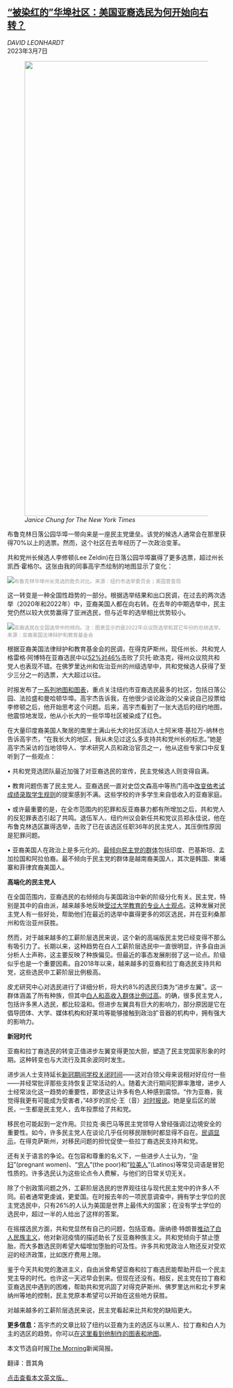 <!--1678181822000-->
[“被染红的”华埠社区：美国亚裔选民为何开始向右转？](https://cn.nytimes.com/usa/20230307/asian-americans-conservative-republican/)
------

<address>DAVID LEONHARDT</address><time pudate="2023-03-07 05:05:43" datetime="2023-03-07 05:05:43">2023年3月7日</time><figure><img src="https://images.weserv.nl/?url=static01.nyt.com/images/2023/03/06/multimedia/06themorning-promo/06themorning-lede-gmwb-master1050.jpg" width="1050" height="1050"><figcaption> <cite>Janice Chung for The New York Times</cite></figcaption></figure><section><p>布鲁克林日落公园华埠一带向来是一座民主党堡垒。该党的候选人通常会在那里获得70%以上的选票。然而，这个社区在去年经历了一次政治变革。</p><p>共和党州长候选人李修顿(Lee Zeldin)在日落公园华埠赢得了更多选票，超过州长凯西·霍格尔。这张由我的同事高宇杰绘制的地图显示了变化：</p><p><img src="https://images.weserv.nl/?url=static01.nyt.com/images/2023/03/07/multimedia/c07asians/c07asians-master1050.png"><small style="color: #999;">布鲁克林华埠州长竞选的胜负对比。来源：纽约市选举委员会；美国普查局</small></p><p>这一转变是一种全国性趋势的一部分。根据选举结果和出口民调，在过去的两次选举（2020年和2022年）中，亚裔美国人都在向右转。在去年的中期选举中，民主党仍然以较大优势赢得了亚洲选民，但与近年的选举相比优势较小。</p><p><img src="https://images.weserv.nl/?url=static01.nyt.com/images/2023/03/07/multimedia/c07asians-02/c07asians-02-master1050.png"><small style="color: #999;">亚裔选民在全国选举中的倾向。注：图表显示的是2022年众议院选举和其它年份的总统选举。来源：亚裔美国法律辩护和教育基金会</small></p><p>根据亚裔美国法律辩护和教育基金会的民调，在得克萨斯州，现任州长、共和党人格雷格·阿博特在亚裔选民中以<a rel="noopener noreferrer" target="_blank" href="https://www.aaldef.org/press-release/aaldef-releases-preliminary-asian-american-exit-poll-results-for-2022-midterm-elections/">52%对46%</a>击败了贝托·欧洛克，得州众议院共和党人也表现不错。在佛罗里达州和佐治亚州的州级选举中，共和党候选人获得了至少三分之一的选票，大大超过以往。</p><p>时报发布了<a href="https://www.nytimes.com/interactive/2023/03/05/nyregion/election-asians-voting-republicans-nyc.html">一系列地图和图表</a>，重点关注纽约市亚裔选民最多的社区，包括日落公园、法拉盛和曼哈顿华埠。高宇杰告诉我，在他很少谈论政治的父亲说自己投票给李修顿之后，他开始思考这个问题。后来，高宇杰看到了一张大选后的纽约地图，他震惊地发现，他从小长大的一些华埠社区被染成了红色。</p><p>在大量印度裔美国人聚居的南里士满山长大的社区活动人士阿米塔·基拉万-纳林也告诉高宇杰，“在我长大的地区，我从未见过这么多支持共和党州长的标志。”她是高宇杰采访的当地领导人、学术研究人员和政治官员之一，他从这些专家口中反复听到了一些观点：</p><p>• 共和党竞选团队最近加强了对亚裔选民的宣传，民主党候选人则变得自满。</p><p>• 教育问题伤害了民主党人。亚裔选民一直对史岱文森高中等热门高中<a href="https://cn.nytimes.com/usa/20220128/selective-high-schools-brooklyn-tech/">改变依考试成绩录取学生规则</a>的提案感到不满。这些学校的许多学生来自低收入的亚裔家庭。</p><p>• 或许最重要的是，在全市范围内的犯罪和反亚裔暴力都有所增加之后，共和党人的反犯罪表态引起了共鸣。退伍军人、纽约州议会新任共和党议员郑永佳说，他在布鲁克林选区赢得选举，击败了已在该选区任职36年的民主党人，其压倒性原因是犯罪问题。</p><p>• 亚裔美国人在政治上是多元化的。<a rel="noopener noreferrer" target="_blank" href="https://www.aaldef.org/press-release/aaldef-exit-poll-asian-americans-favor-biden-over-trump-68-to-29-played-role-in-close-races-in-georgia-and-other-battleground-states/">最倾向民主党的群体</a>包括印度、巴基斯坦、孟加拉国和阿拉伯裔。最不倾向于民主党的群体是越南裔美国人，其次是韩国、柬埔寨和菲律宾裔美国人。</p><p><b>高端化的民主党人</b></p><p>在全国范围内，亚裔选民的右倾倾向与美国政治中新的阶级分化有关。民主党，特别是其中的自由派，越来越多地反映<a href="https://www.nytimes.com/2021/09/08/us/politics/how-college-graduates-vote.html">受过大学教育的专业人士观点</a>。这种发展对民主党人有一些好处，帮助他们在最近的选举中赢得更多的郊区选民，并在亚利桑那州和佐治亚州获胜。</p><p>然而，对于越来越多的工薪阶层选民来说，这个新的高端版民主党已经变得不那么有吸引力了。长期以来，这种趋势在白人工薪阶层选民中一直很明显，许多自由派分析人士声称，这主要反映了种族偏见。但最近的事态发展削弱了这一论点。阶级似乎也是一个重要因素。自2018年以来，越来越多的亚裔和拉丁裔选民支持共和党，这些选民中工薪阶层比例极高。</p><p>皮尤研究中心对选民进行了详细分析，将大约8%的选民归类为“进步左翼”。这一群体涵盖了所有种族，但其中<a rel="noopener noreferrer" target="_blank" href="https://www.pewresearch.org/politics/2021/11/09/the-democratic-coalition/">白人和高收入群体比例过高</a>。的确，很多民主党人，包括许多黑人选民，都比较温和。但进步左翼具有巨大的影响力，部分原因是它在倡导团体、大学、媒体机构和好莱坞等能够接触到政治扩音器的机构中，拥有强大的影响力。</p><p><b>新冠时代</b></p><p>亚裔和拉丁裔选民的转变正值进步左翼变得更加大胆，塑造了民主党国家形象的时期。这种转变也与大流行及其余波同时发生。</p><p>进步派人士支持延长<a href="https://www.nytimes.com/2022/05/05/briefing/school-closures-covid-learning-loss.html">新冠期间学校关闭时间</a>——这对白领父母来说相对好应付一些——并经常批评那些支持恢复正常活动的人。随着大流行期间犯罪率激增，进步人士经常淡化这一趋势的重要性，即使这让许多有色人种感到震惊。“作为亚裔，我觉得我更有可能成为受害者，”48岁的凯伦·王（音）<a href="https://www.nytimes.com/2023/01/10/nyregion/asian-voters-republican-crime-nyc.html">对时报说</a>。她是皇后区的居民，一生都是民主党人，去年投票给了共和党。</p><p>移民也可能起到一定作用。贝拉克·奥巴马等民主党领导人曾经强调过边境安全的重要性。如今，许多民主党人在谈论几乎任何移民限制时都显得不自在。<a rel="noopener noreferrer" target="_blank" href="https://www.csmonitor.com/USA/Politics/2022/1021/The-new-swing-vote-Why-more-Latino-voters-are-joining-the-GOP">民调显示</a>，在得克萨斯州，对移民问题的担忧促使一些拉丁裔选民支持共和党。</p><p>还有关于语言的争论。在包容和尊重的名义下，一些进步人士认为，“<a href="https://www.nytimes.com/2021/09/27/opinion/rbg-aclu-abortion.html">孕妇</a>”(pregnant women)、“<a href="https://www.nytimes.com/2023/01/27/world/europe/ap-stylebook-the-french.html">穷人</a>”(the poor)和“<a href="https://www.nytimes.com/2023/02/01/opinion/inclusive-language-vocabulary.html">拉美人</a>”(Latinos)等常见词语是冒犯性质的。许多选民认为这些论点令人费解，与他们的日常关切无关。</p><p>除了个别政策问题之外，工薪阶层选民的世界观往往与现代民主党中的许多人不同。前者通常更虔诚，更爱国。在时报去年的一项民意调查中，拥有学士学位的民主党选民中，只有26%的人认为美国是世界上最伟大的国家；在没有学士学位的选民中，超过一半的人给出了这样的答案。</p><p>在摇摆选民方面，共和党显然有自己的问题，包括亚裔。唐纳德·特朗普<a href="https://www.nytimes.com/interactive/2018/01/15/opinion/leonhardt-trump-racist.html">推动了白人民族主义</a>，他对新冠疫情的描述助长了反亚裔种族主义。共和党倾向于禁止堕胎，而大多数选民则希望大幅增加堕胎的可及性。许多共和党政治人物还反对受欢迎的经济政策，比如医疗费用上限。</p><p>鉴于今天共和党的激进主义，自由派曾希望亚裔和拉丁裔选民能帮助开启一个民主党主导的时代。也许这一天迟早会到来。但现在还没有。相反，民主党在拉丁裔和亚裔选民中遇到的困难，帮助共和党巩固了对得克萨斯州、佛罗里达州和北卡罗来纳州等地的控制，民主党原本希望可以开始在这些地方获胜。</p><p>对越来越多的工薪阶层选民来说，民主党看起来比共和党的缺陷更大。</p><p><b>更多信息：</b>高宇杰的文章比较了纽约以亚裔为主的选区与以黑人、拉丁裔和白人为主的选区的趋势。你可以<a href="https://www.nytimes.com/interactive/2023/03/05/nyregion/election-asians-voting-republicans-nyc.html">在这里看到他制作的图表和地图</a>。</p></section><footer><p>本文节选自时报<a rel="nofollow" target="_blank" href="https://www.nytimes.com/2023/03/06/briefing/asian-americans-conservative-republican.html">The Morning</a>新闻简报。</p><p>翻译：晋其角</p><p><a rel="nofollow" target="_blank" href="https://www.nytimes.com/2023/03/06/briefing/asian-americans-conservative-republican.html">点击查看本文英文版。</a></p></footer>
